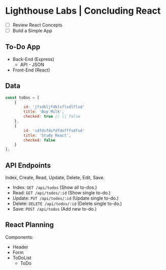 # Lighthouse Labs | Concluding React

* [ ] Review React Concepts
* [ ] Build a Simple App

## To-Do App

* Back-End (Express)
    * API - JSON
* Front-End (React)

## Data

```js
const toDos = [
    {
        id: 'jfsdkljfdklsflsdlflsd'
        title: 'Buy Milk',
        checked: true // || false
    },
    {
        id: 'sdfdsfdsfdfdsfffsdfsd'
        title: 'Study React',
        checked: false
    }
];
```

## API Endpoints

Index, Create, Read, Update, Delete, Edit, Save.

* Index:  `GET /api/todos` (Show all to-dos.)
* Read:   `GET /api/todos/:id` (Show single to-do.)
* Update: `PUT /api/todos/:id` (Update single to-do.)
* Delete: `DELETE /api/todos/:id` (Delete single to-do.)
* Save:   `POST /api/todos` (Add new to-do.)

## React Planning

Components:
* Header
* Form
* ToDoList
    * ToDo
